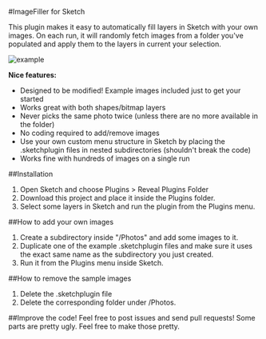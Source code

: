 #ImageFiller for Sketch

This plugin makes it easy to automatically fill layers in Sketch with your own images. On each run, it will randomly fetch images from a folder you've populated and apply them to the layers in current your selection.

![example](http://cl.ly/image/0q200I0y081y/example.png)

**Nice features:**

* Designed to be modified! Example images included just to get your started
* Works great with both shapes/bitmap layers
* Never picks the same photo twice (unless there are no more available in the folder)
* No coding required to add/remove images
* Use your own custom menu structure in Sketch by placing the .sketchplugin files in nested subdirectories (shouldn't break the code)
* Works fine with hundreds of images on a single run

##Installation
1. Open Sketch and choose Plugins > Reveal Plugins Folder
2. Download this project and place it inside the Plugins folder.
3. Select some layers in Sketch and run the plugin from the Plugins menu.

##How to add your own images
1. Create a subdirectory inside "/Photos" and add some images to it.
2. Duplicate one of the example .sketchplugin files and make sure it uses the exact same name as the subdirectory you just created.
3. Run it from the Plugins menu inside Sketch.

##How to remove the sample images
1. Delete the .sketchplugin file
2. Delete the corresponding folder under /Photos.

##Improve the code!
Feel free to post issues and send pull requests! Some parts are pretty ugly. Feel free to make those pretty.
